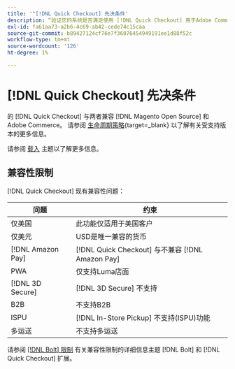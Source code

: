 ```yaml
---
title: '"[!DNL Quick Checkout] 先决条件'
description: “验证您的系统是否满足使用 [!DNL Quick Checkout] 用于Adobe Commerce扩展。”
exl-id: fa61aa73-a2b6-4c69-ab42-cede74c15caa
source-git-commit: b89427124cf76e7f36076454949191ee1d88f52c
workflow-type: tm+mt
source-wordcount: '126'
ht-degree: 1%

---
```


# [!DNL Quick Checkout] 先决条件

的 [!DNL Quick Checkout] 与两者兼容 [!DNL Magento Open Source] 和Adobe Commerce。 请参阅 [生命周期策略](https://experienceleague.adobe.com/docs/commerce-operations/release/planning/lifecycle-policy.html){target=_blank} 以了解有关受支持版本的更多信息。

请参阅 [载入](../quick-checkout/onboarding.md) 主题以了解更多信息。

## 兼容性限制

[!DNL Quick Checkout] 现有兼容性问题：

| **问题** | **约束** |
|----------------|-----------------|
| 仅美国 | 此功能仅适用于美国客户 |
| 仅美元 | USD是唯一兼容的货币 |
| [!DNL Amazon Pay] | [!DNL Quick Checkout] 与不兼容 [!DNL Amazon Pay] |
| PWA | 仅支持Luma店面 |
| [!DNL 3D Secure] | [!DNL 3D Secure] 不支持 |
| B2B | 不支持B2B |
| ISPU | [!DNL In-Store Pickup] 不支持(ISPU)功能 |
| 多运送 | 不支持多运送 |

请参阅 [[!DNL Bolt] 限制](https://help.bolt.com/integrations/adobe-quick-checkout/set-up/#limitations) 有关兼容性限制的详细信息主题 [!DNL Bolt] 和 [!DNL Quick Checkout] 扩展。
